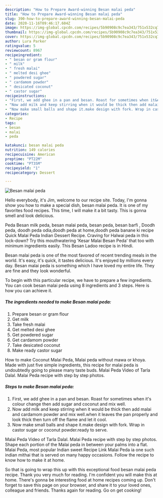```yaml
---
description: "How to Prepare Award-winning Besan malai peda"
title: "How to Prepare Award-winning Besan malai peda"
slug: 390-how-to-prepare-award-winning-besan-malai-peda
date: 2020-11-16T09:46:17.604Z
image: https://img-global.cpcdn.com/recipes/5b90908c9c7ea343/751x532cq70/besan-malai-peda-recipe-main-photo.jpg
thumbnail: https://img-global.cpcdn.com/recipes/5b90908c9c7ea343/751x532cq70/besan-malai-peda-recipe-main-photo.jpg
cover: https://img-global.cpcdn.com/recipes/5b90908c9c7ea343/751x532cq70/besan-malai-peda-recipe-main-photo.jpg
author: Lura Parker
ratingvalue: 5
reviewcount: 8967
recipeingredient:
- " besan or gram flour"
- " milk"
- " fresh malai"
- " melted desi ghee"
- " powdered sugar"
- " cardamom powder"
- " desicated coconut"
- " castor sugar"
recipeinstructions:
- "First, we add ghee in a pan and besan. Roast for sometimes when it&#39;s colour change then add sugar and coconut and mix well."
- "Now add milk and keep stirring when it would be thick then add malai and cardamom powder and mix well.when it leaves the pan properly and look thick then turn off the flame and let it cool."
- "Now make small balls and shape it.make design with fork. Wrap in castor sugar or coconut powder.ready to serve."
categories:
- Recipe
tags:
- besan
- malai
- peda

katakunci: besan malai peda 
nutrition: 149 calories
recipecuisine: American
preptime: "PT22M"
cooktime: "PT35M"
recipeyield: "1"
recipecategory: Dessert

---
```



![Besan malai peda](https://img-global.cpcdn.com/recipes/5b90908c9c7ea343/751x532cq70/besan-malai-peda-recipe-main-photo.jpg)

Hello everybody, it's Jim, welcome to our recipe site. Today, I'm gonna show you how to make a special dish, besan malai peda. It is one of my favorites food recipes. This time, I will make it a bit tasty. This is gonna smell and look delicious.

Peda Besan milk peda, besan malai peda, besan peda, besan barfi , Doodh peda, doodh peda odia,doodh peda at home,doodh peda banane ki recipe Quick Malai Peda Indian Dessert Recipe. Craving for Halwai peda in this lock-down? Try this mouthwatering &#39;Kesar Malai Besan Peda&#39; that too with minimum ingredients easily. This Besan Ladoo recipe is in Hindi.

Besan malai peda is one of the most favored of recent trending meals in the world. It's easy, it's quick, it tastes delicious. It's enjoyed by millions every day. Besan malai peda is something which I have loved my entire life. They are fine and they look wonderful.


To begin with this particular recipe, we have to prepare a few ingredients. You can cook besan malai peda using 8 ingredients and 3 steps. Here is how you can achieve it.

<!--inarticleads1-->

##### The ingredients needed to make Besan malai peda:

1. Prepare  besan or gram flour
1. Get  milk
1. Take  fresh malai
1. Get  melted desi ghee
1. Get  powdered sugar
1. Get  cardamom powder
1. Take  desicated coconut
1. Make ready  castor sugar


How to make Coconut Malai Peda, Malai peda without mawa or khoya. Made with just five simple ingredients, this recipe for malai peda is undoubtedly going to please many taste buds. Malai Peda Video of Tarla Dalal. Malai Peda recipe with step by step photos. 

<!--inarticleads2-->

##### Steps to make Besan malai peda:

1. First, we add ghee in a pan and besan. Roast for sometimes when it&#39;s colour change then add sugar and coconut and mix well.
1. Now add milk and keep stirring when it would be thick then add malai and cardamom powder and mix well.when it leaves the pan properly and look thick then turn off the flame and let it cool.
1. Now make small balls and shape it.make design with fork. Wrap in castor sugar or coconut powder.ready to serve.


Malai Peda Video of Tarla Dalal. Malai Peda recipe with step by step photos. Shape each portion of the Malai peda in between your palms into a flat. Malai Peda, most popular Indian sweet Recipe Link Malai Peda ia one such indian mithai that is served on many happy occasions. Follow the recipe to know how to make it at home. 

So that is going to wrap this up with this exceptional food besan malai peda recipe. Thank you very much for reading. I'm confident you will make this at home. There's gonna be interesting food at home recipes coming up. Don't forget to save this page on your browser, and share it to your loved ones, colleague and friends. Thanks again for reading. Go on get cooking!
